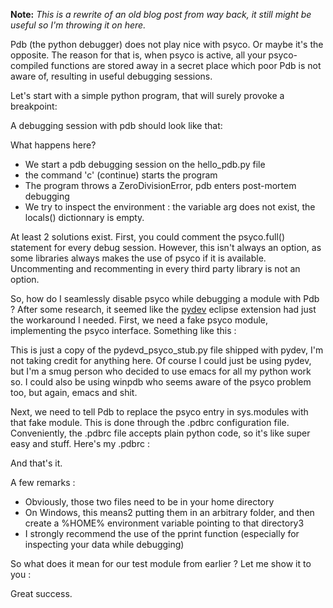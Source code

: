 **Note:** *This is a rewrite of an old blog post from way back, it still might be useful so I'm throwing it on here.*

Pdb (the python debugger) does not play nice with psyco. Or maybe it's the opposite. The reason for that is, when psyco is active, all your psyco-compiled functions are stored away in a secret place which poor Pdb is not aware of, resulting in useful debugging sessions.

Let's start with a simple python program, that will surely provoke a breakpoint:

<script src="http://gist.github.com/575083.js?file=hello_pdb.py"></script>

A debugging session with pdb should look like that:

<script src="http://gist.github.com/575099.js?file=pdb_psyco_session"></script>

What happens here?
*  We start a pdb debugging session on the hello_pdb.py file
*  the command 'c' (continue) starts the program
*  The program throws a ZeroDivisionError, pdb enters post-mortem debugging
*  We try to inspect the environment : the variable arg does not exist, the locals() dictionnary is empty.

At least 2 solutions exist. First, you could comment the psyco.full() statement for every debug session. However, this isn't always an option, as some libraries always makes the use of psyco if it is available. Uncommenting and recommenting in every third party library is not an option.

So, how do I seamlessly disable psyco while debugging a module with Pdb ? After some research, it seemed like the [pydev](http://pydev.sourceforge.net) eclipse extension had just the workaround I needed. First, we need a fake psyco module, implementing the psyco interface. Something like this :

<script src="http://gist.github.com/575112.js?file=pdb_psyco_stub.py"></script></div>

This is just a copy of the pydevd_psyco_stub.py file shipped with pydev, I'm not taking credit for anything here. Of course I could just be using pydev, but I'm a smug person who decided to use emacs for all my python work so. I could also be using winpdb who seems aware of the psyco problem too, but again, emacs and shit.

Next, we need to tell Pdb to replace the psyco entry in sys.modules with that fake module. This is done through the .pdbrc configuration file. Conveniently, the .pdbrc file accepts plain python code, so it's like super easy and stuff.
Here's my .pdbrc :

<script src="http://gist.github.com/575176.js?file=dotpdbrc"></script>



And that's it.

A few remarks :
* Obviously, those two files need to be in your home directory
* On Windows, this means2 putting them in an arbitrary folder, and then create a %HOME% environment variable pointing to that directory3
* I strongly recommend the use of the pprint function (especially for inspecting your data while debugging)


So what does it mean for our test module from earlier ? Let me show it to you :

<script src="http://gist.github.com/575180.js?file=pdb_psyco_stub_session"></script>

Great success.
